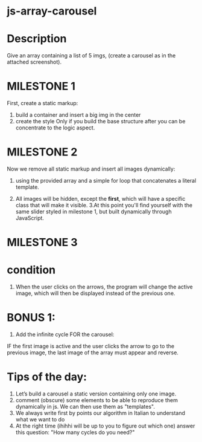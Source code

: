 # js-array-carousel

# Description

Give an array containing a list of 5 imgs, (create a carousel as in the attached screenshot).

# MILESTONE 1

First, create a static markup:

1. build a container and insert a big img in the center
2. create the style
   Only if you build the base structure after you can be concentrate to the logic aspect.

# MILESTONE 2

Now we remove all static markup and insert all images dynamically:

1.  using the provided array and a simple for loop that concatenates a literal template.

2.  All images will be hidden, except the **first**, which will have a specific class that will make it visible.
    3.At this point you'll find yourself with the same slider styled in milestone 1, but built dynamically through JavaScript.

# MILESTONE 3

# condition

1. When the user clicks on the arrows, the program will change the active image, which will then be displayed instead of the previous one.

# BONUS 1:

1. Add the infinite cycle FOR the carousel:

IF the first image is active and the user clicks the arrow to go to the previous image, the last image of the array must appear and reverse.

# Tips of the day:

1. Let’s build a carousel a static version containing only one image.
2. comment (obscure) some elements to be able to reproduce them dynamically in js. We can then use them as "templates".
3. We always write first by points our algorithm in Italian to understand what we want to do
4. At the right time (ihihhi will be up to you to figure out which one) answer this question: "How many cycles do you need?"
